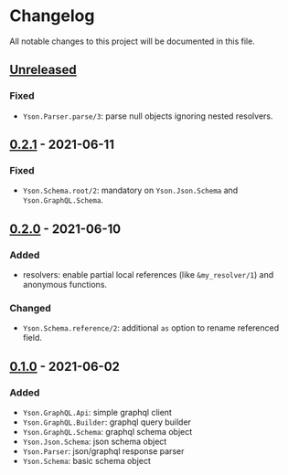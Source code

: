 # Changelog

All notable changes to this project will be documented in this file.

## [Unreleased]

### Fixed

- `Yson.Parser.parse/3`: parse null objects ignoring nested resolvers.

## [0.2.1] - 2021-06-11

### Fixed

- `Yson.Schema.root/2`: mandatory on `Yson.Json.Schema` and `Yson.GraphQL.Schema`.

## [0.2.0] - 2021-06-10

### Added

- resolvers: enable partial local references (like `&my_resolver/1`) and anonymous functions.

### Changed

- `Yson.Schema.reference/2`: additional `as` option to rename referenced field.

## [0.1.0] - 2021-06-02

### Added

- `Yson.GraphQL.Api`: simple graphql client
- `Yson.GraphQL.Builder`: graphql query builder
- `Yson.GraphQL.Schema`: graphql schema object
- `Yson.Json.Schema`: json schema object
- `Yson.Parser`: json/graphql response parser
- `Yson.Schema`: basic schema object

[unreleased]: https://github.com/danielefongo/yson/compare/v0.2.1...HEAD
[0.2.1]: https://github.com/danielefongo/yson/compare/v0.2.0...v0.2.1
[0.2.0]: https://github.com/danielefongo/yson/compare/v0.1.0...v0.2.0
[0.1.0]: https://github.com/danielefongo/yson/releases/tag/v0.1.0
